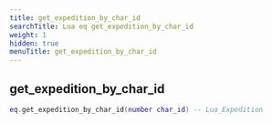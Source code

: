 ```yaml
---
title: get_expedition_by_char_id
searchTitle: Lua eq get_expedition_by_char_id
weight: 1
hidden: true
menuTitle: get_expedition_by_char_id
---
```

## get_expedition_by_char_id
```lua
eq.get_expedition_by_char_id(number char_id) -- Lua_Expedition
```